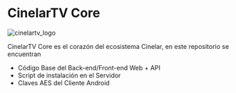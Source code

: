 # CinelarTV Core

![cinelartv_logo](https://i.ibb.co/9NSGHHb/cinelartv-dark.png)



CinelarTV Core es el corazón del ecosistema Cinelar, en este repositorio se encuentran
  - Código Base del Back-end/Front-end Web + API
  - Script de instalación en el Servidor
  - Claves AES del Cliente Android
